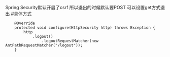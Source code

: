 Spring Security默认开启了csrf
所以退出的时候默认要POST
可以设置get方式退出
#具体方式
```
	@Override
	protected void configure(HttpSecurity http) throws Exception {
		http
			.logout()
				.logoutRequestMatcher(new AntPathRequestMatcher("/logout"));
	}
```